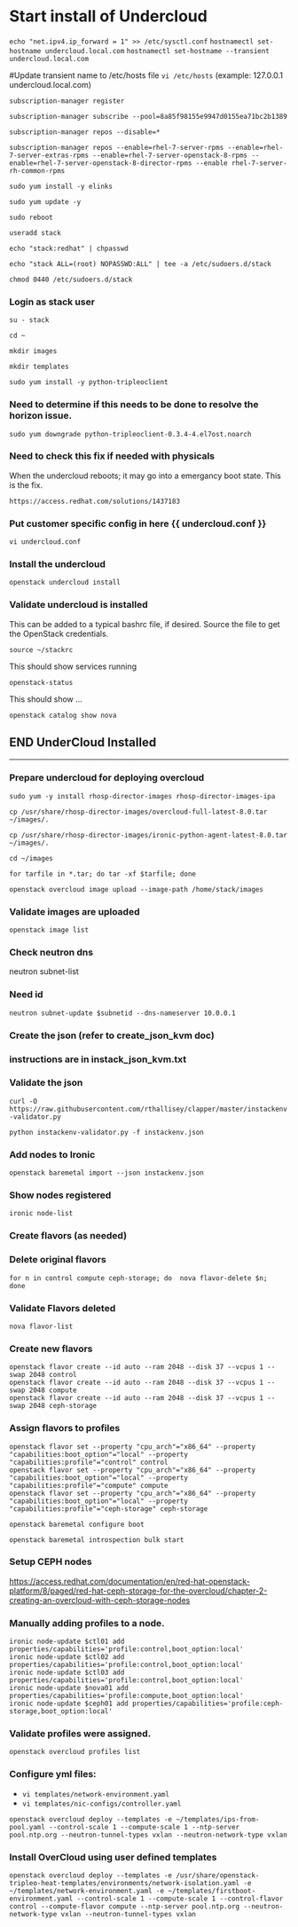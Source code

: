 # Start install of Undercloud

`echo "net.ipv4.ip_forward = 1" >> /etc/sysctl.conf`
`hostnamectl set-hostname undercloud.local.com`
`hostnamectl set-hostname --transient undercloud.local.com`

#Update transient name to /etc/hosts file
`vi /etc/hosts`  (example: 127.0.0.1 undercloud.local.com)

`subscription-manager register`  

`subscription-manager subscribe --pool=8a85f98155e9947d0155ea71bc2b1389`  

`subscription-manager repos --disable=*`  

`subscription-manager repos --enable=rhel-7-server-rpms --enable=rhel-7-server-extras-rpms --enable=rhel-7-server-openstack-8-rpms --enable=rhel-7-server-openstack-8-director-rpms --enable rhel-7-server-rh-common-rpms`

`sudo yum install -y elinks`

`sudo yum update -y`

`sudo reboot`

`useradd stack`

`echo "stack:redhat" | chpasswd`

`echo "stack ALL=(root) NOPASSWD:ALL" | tee -a /etc/sudoers.d/stack`

`chmod 0440 /etc/sudoers.d/stack`

### Login as stack user
`su - stack`

`cd ~`

`mkdir images`

`mkdir templates`

`sudo yum install -y python-tripleoclient`

### Need to determine if this needs to be done to resolve the horizon issue.
`sudo yum downgrade python-tripleoclient-0.3.4-4.el7ost.noarch`

### Need to check this fix if needed with physicals
When the undercloud reboots; it may go into a emergancy boot state. This is the fix.

`https://access.redhat.com/solutions/1437183`

### Put customer specific config in here {{ undercloud.conf }}

`vi undercloud.conf`

### Install the undercloud

`openstack undercloud install`

### Validate undercloud is installed

This can be added to a typical bashrc file, if desired. Source the file to get the OpenStack credentials.

`source ~/stackrc`

This should show services running

`openstack-status`

This should show ...

`openstack catalog show nova`

## END UnderCloud Installed
---

### Prepare undercloud for deploying overcloud

`sudo yum -y install rhosp-director-images rhosp-director-images-ipa`

`cp /usr/share/rhosp-director-images/overcloud-full-latest-8.0.tar ~/images/.`

`cp /usr/share/rhosp-director-images/ironic-python-agent-latest-8.0.tar ~/images/.`

`cd ~/images`

`for tarfile in *.tar; do tar -xf $tarfile; done`

`openstack overcloud image upload --image-path /home/stack/images`

### Validate images are uploaded

`openstack image list`

### Check neutron dns

neutron subnet-list

### Need id

`neutron subnet-update $subnetid --dns-nameserver 10.0.0.1`

### Create the json (refer to create_json_kvm doc)
### instructions are in instack_json_kvm.txt

### Validate the json
`curl -O https://raw.githubusercontent.com/rthallisey/clapper/master/instackenv-validator.py`

`python instackenv-validator.py -f instackenv.json`

### Add nodes to Ironic

`openstack baremetal import --json instackenv.json`

### Show nodes registered

`ironic node-list`

### Create flavors (as needed)

### Delete original flavors
`for n in control compute ceph-storage; do  nova flavor-delete $n;  done`  

### Validate Flavors deleted
`nova flavor-list`  

### Create new flavors
`openstack flavor create --id auto --ram 2048 --disk 37 --vcpus 1 --swap 2048 control`  
`openstack flavor create --id auto --ram 2048 --disk 37 --vcpus 1 --swap 2048 compute`  
`openstack flavor create --id auto --ram 2048 --disk 37 --vcpus 1 --swap 2048 ceph-storage`  

### Assign flavors to profiles
`openstack flavor set --property "cpu_arch"="x86_64" --property "capabilities:boot_option"="local" --property "capabilities:profile"="control" control`  
`openstack flavor set --property "cpu_arch"="x86_64" --property "capabilities:boot_option"="local" --property "capabilities:profile"="compute" compute`  
`openstack flavor set --property "cpu_arch"="x86_64" --property "capabilities:boot_option"="local" --property "capabilities:profile"="ceph-storage" ceph-storage`  

`openstack baremetal configure boot`

`openstack baremetal introspection bulk start`

### Setup CEPH nodes

https://access.redhat.com/documentation/en/red-hat-openstack-platform/8/paged/red-hat-ceph-storage-for-the-overcloud/chapter-2-creating-an-overcloud-with-ceph-storage-nodes


### Manually adding profiles to a node.

`ironic node-update $ctl01 add properties/capabilities='profile:control,boot_option:local'`  
`ironic node-update $ctl02 add properties/capabilities='profile:control,boot_option:local'`  
`ironic node-update $ctl03 add properties/capabilities='profile:control,boot_option:local'`  
`ironic node-update $nova01 add properties/capabilities='profile:compute,boot_option:local'`  
`ironic node-update $ceph01 add properties/capabilities='profile:ceph-storage,boot_option:local'`  

### Validate profiles were assigned.

`openstack overcloud profiles list`  

### Configure yml files:
- `vi templates/network-environment.yaml`
- `vi templates/nic-configs/controller.yaml`

`openstack overcloud deploy --templates -e ~/templates/ips-from-pool.yaml --control-scale 1 --compute-scale 1 --ntp-server pool.ntp.org --neutron-tunnel-types vxlan --neutron-network-type vxlan`

### Install OverCloud using user defined templates
`openstack overcloud deploy --templates -e /usr/share/openstack-tripleo-heat-templates/environments/network-isolation.yaml -e ~/templates/network-environment.yaml -e ~/templates/firstboot-environment.yaml --control-scale 1 --compute-scale 1 --control-flavor control --compute-flavor compute --ntp-server pool.ntp.org --neutron-network-type vxlan --neutron-tunnel-types vxlan`
